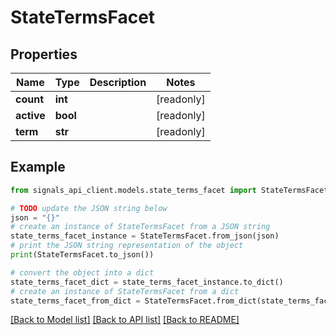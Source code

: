 # StateTermsFacet


## Properties

Name | Type | Description | Notes
------------ | ------------- | ------------- | -------------
**count** | **int** |  | [readonly] 
**active** | **bool** |  | [readonly] 
**term** | **str** |  | [readonly] 

## Example

```python
from signals_api_client.models.state_terms_facet import StateTermsFacet

# TODO update the JSON string below
json = "{}"
# create an instance of StateTermsFacet from a JSON string
state_terms_facet_instance = StateTermsFacet.from_json(json)
# print the JSON string representation of the object
print(StateTermsFacet.to_json())

# convert the object into a dict
state_terms_facet_dict = state_terms_facet_instance.to_dict()
# create an instance of StateTermsFacet from a dict
state_terms_facet_from_dict = StateTermsFacet.from_dict(state_terms_facet_dict)
```
[[Back to Model list]](../README.md#documentation-for-models) [[Back to API list]](../README.md#documentation-for-api-endpoints) [[Back to README]](../README.md)


